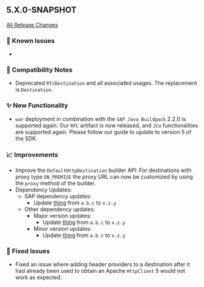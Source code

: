 ## 5.X.0-SNAPSHOT

[All Release Changes](https://github.com/SAP/cloud-sdk-java/releases)

### 🚧 Known Issues

- 

### 🔧 Compatibility Notes

- Deprecated `RfcDestination` and all associated usages. The replacement is `Destination`.

### ✨ New Functionality

- `war` deployment in combination with the `SAP Java Buildpack` 2.2.0 is supported again.
  Our `RFC` artifact is now released, and `JCo` functionalities are supported again.
  Please follow our guide to update to version 5 of the SDK.

### 📈 Improvements

- Improve the `DefaultHttpDestination` builder API: For destinations with proxy type `ON_PREMISE` the proxy URL can now be customized by using the `proxy` method of the builder.
- Dependency Updates:
  - SAP dependency updates:
    - Update [thing](https://link-to-thing) from `a.b.c` to `x.z.y`
  - Other dependency updates:
    - Major version updates:
      - Update [thing](https://link-to-thing) from `a.b.c` to `x.z.y`
    - Minor version updates:
      - Update [thing](https://link-to-thing) from `a.b.c` to `x.z.y`

### 🐛 Fixed Issues

- Fixed an issue where adding header providers to a destination after it had already been used to obtain an Apache `HttpClient` 5 would not work as expected.

